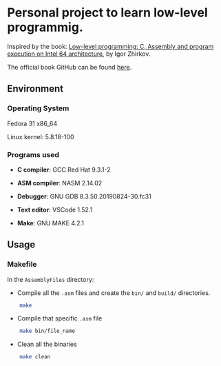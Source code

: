 # Personal project to learn low-level programmig.

Inspired by the book: [Low-level programming: C, Assembly and program execution on Intel 64 architecture](https://www.apress.com/br/book/9781484224021), by Igor Zhirkov.

The official book GitHub can be found [here](https://github.com/Apress/low-level-programming).

## Environment

### Operating System
Fedora 31 x86_64

Linux kernel: 5.8.18-100

### Programs used
* __C compiler__: GCC Red Hat 9.3.1-2

* __ASM compiler__: NASM 2.14.02

* __Debugger__: GNU GDB 8.3.50.20190824-30.fc31

* __Text editor__: VSCode 1.52.1

* __Make__: GNU MAKE 4.2.1


## Usage 

### Makefile

In the `AssemblyFiles` directory:
- Compile all the `.asm` files and create the `bin/` and `build/` directories.
```bash     
    make 
```
- Compile that specific `.asm` file 
```bash 
    make bin/file_name
```
- Clean all the binaries 
```bash
    make clean 
```

